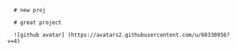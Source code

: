 
      
      # new proj

      # great project

      ![github avatar] (https://avatars2.githubusercontent.com/u/60330956?v=4)     
      
      
      